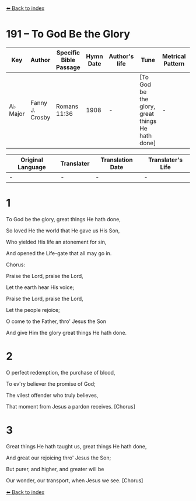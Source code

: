 [⬅️ Back to index](../README.md)

# 191 – To God Be the Glory

Key | Author   | Specific Bible Passage     |Hymn Date |Author's life |Tune |Metrical Pattern   |Composer/Source
-- | --------- | ---------------------------|----------|--------------|-----|-------------------|-------------  
A♭ Major |Fanny J. Crosby |Romans 11:36 |1908 |- |[To God be the glory, great things He hath done] |- |W. H. Doane

Original Language | Translater | Translation Date   | Translater's Life  
----------------- | --------- | --------------------|-------------     
\- |- |- |-




# 1

To God be the glory, great things He hath done,

So loved He the world that He gave us His Son,

Who yielded His life an atonement for sin,

And opened the Life-gate that all may go in.



Chorus:

Praise the Lord, praise the Lord,

Let the earth hear His voice;

Praise the Lord, praise the Lord, 

Let the people rejoice;

O come to the Father, thro' Jesus the Son

And give Him the glory great things He hath done.



# 2

O perfect redemption, the purchase of blood,

To ev'ry believer the promise of God;

The vilest offender who truly believes,

That moment from Jesus a pardon receives.  [Chorus]



# 3

Great things He hath taught us, great things He hath done,

And great our rejoicing thro' Jesus the Son;

But purer, and higher, and greater will be

Our wonder, our transport, when Jesus we see.  [Chorus]



[⬅️ Back to index](../README.md)

